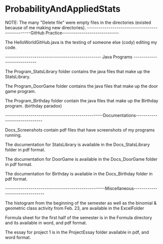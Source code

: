 # ProbabilityAndAppliedStats
NOTE: The many "Delete file" were empty files in the directories (existed because of me making new directories).
-------------------------------------------------GitHub Practice-----------------------------

The HelloWorldGitHub.java is the testing of someone else (cody) editing my code.

------------------------------------------------- Java Programs ----------------------------

The Program_StatsLibrary folder contains the java files that make up the StatsLibrary.

The Program_DoorGame folder contains the java files that make up the door game program.

The Program_Birthday folder contain the java files that make up the Birthday program. (birthday paradox)

--------------------------------------------------Documentations------------------------------

Docs_Screenshots contain pdf files that have screenshots of my programs running.

The documentation for StatsLibrary is available in the Docs_StatsLibrary folder in pdf format. 

The documentation for DoorGame is available in the Docs_DoorGame folder in pdf format.

The documentation for Birthday is available in the Docs_Birthday folder in pdf format.

---------------------------------------------------Miscellaneous--------------------------------

The histogram from the beginning of the semester as well as the binomial & geometric class activity from Feb. 23, are available in the ExcelFolder

Formula sheet for the first half of the semester is in the Formula directory and its available in word, and pdf format.

The essay for project 1 is in the ProjectEssay folder available in pdf, and word format.
